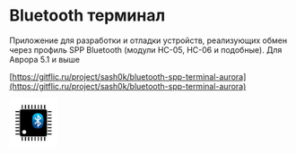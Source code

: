 Bluetooth терминал
===================

Приложение для разработки и отладки устройств, реализующих обмен через профиль SPP Bluetooth (модули HC-05, HC-06 и подобные). Для Аврора 5.1 и выше

[https://gitflic.ru/project/sash0k/bluetooth-spp-terminal-aurora](https://gitflic.ru/project/sash0k/bluetooth-spp-terminal-aurora)

![picture](../assets/images/open-source/bluetooth_terminal.png)